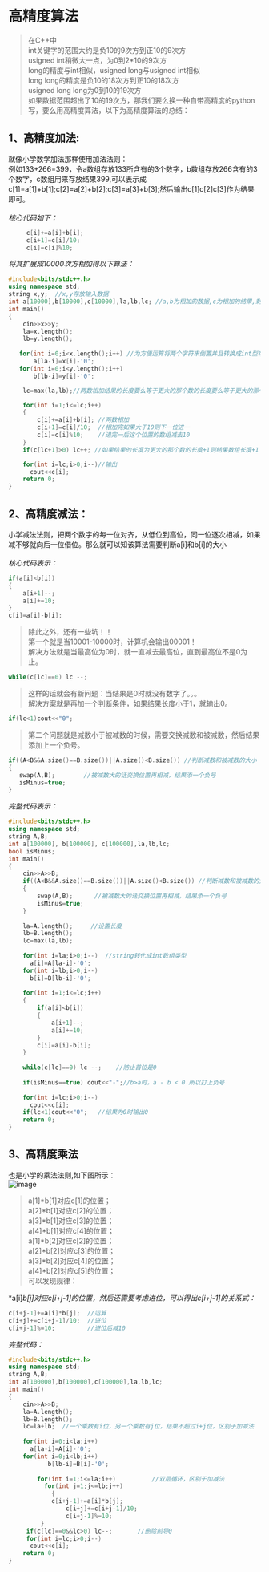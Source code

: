 # 高精度算法

>在C++中<br>
>int关键字的范围大约是负10的9次方到正10的9次方<br>
>usigned int稍微大一点，为0到2*10的9次方<br>
>long的精度与int相似，usigned long与usigned int相似<br>
>long long的精度是负10的18次方到正10的18次方<br>
>usigned long long为0到10的19次方<br>
>如果数据范围超出了10的19次方，那我们要么换一种自带高精度的python写，要么用高精度算法，以下为高精度算法的总结：<br>

## 1、高精度加法:<br>
   就像小学数学加法那样使用加法法则：<br>
   例如133+266=399，令a数组存放133所含有的3个数字，b数组存放266含有的3个数字，c数组用来存放结果399,可以表示成c[1]=a[1]+b[1];c[2]=a[2]+b[2];c[3]=a[3]+b[3];然后输出c[1]c[2]c[3]作为结果即可。<br><br>
   *核心代码如下：*<br>
   ```c++
        c[i]+=a[i]+b[i]; 
    	c[i+1]=c[i]/10;  
    	c[i]=c[i]%10;
   ```
   *将其扩展成10000次方相加得以下算法：*
```c++
#include<bits/stdc++.h>
using namespace std;
string x,y;  //x,y存放输入数据
int a[10000],b[10000],c[10000],la,lb,lc; //a,b为相加的数据,c为相加的结果,剩下的表示a,b,c数组所含元素个数
int main()
{
    cin>>x>>y;
    la=x.length();
    lb=y.length();
   
   for(int i=0;i<x.length();i++) //为方便运算将两个字符串倒置并且转换成int型存入数组中
	   a[la-i]=x[i]-'0';
   for(int i=0;i<y.length();i++)
	   b[lb-i]=y[i]-'0';

    lc=max(la,lb);//两数相加结果的长度要么等于更大的那个数的长度要么等于更大的那个数的长度+1

    for(int i=1;i<=lc;i++) 
    {
    	c[i]+=a[i]+b[i]; //两数相加
    	c[i+1]=c[i]/10;  //相加完如果大于10则下一位进一
    	c[i]=c[i]%10;    //进完一后这个位置的数组减去10
	}
	if(c[lc+1]>0) lc++; //如果结果的长度为更大的那个数的长度+1则结果数组长度+1

	for(int i=lc;i>0;i--)//输出
	  cout<<c[i];
	return 0;
}
```
## 2、高精度减法：<br>
小学减法法则，把两个数字的每一位对齐，从低位到高位，同一位逐次相减，如果减不够就向后一位借位。那么就可以知该算法需要判断a[i]和b[i]的大小<br><br>
*核心代码表示：*<br>
```c++
if(a[i]<b[i])
{
	a[i+1]--;
	a[i]+=10;
}
c[i]=a[i]-b[i];
```
>除此之外，还有一些坑！！<br>
>第一个就是当10001-10000时，计算机会输出00001！<br>
>解决方法就是当最高位为0时，就一直减去最高位，直到最高位不是0为止。<br>
```c++
while(c[lc]==0) lc --; 
```
>这样的话就会有新问题：当结果是0时就没有数字了。。。<br>
>解决方案就是再加一个判断条件，如果结果长度小于1，就输出0。<br>
```c++
if(lc<1)cout<<"0";
```
>第二个问题就是减数小于被减数的时候，需要交换减数和被减数，然后结果添加上一个负号。<br>
```c++
if((A<B&&A.size()==B.size())||A.size()<B.size()) //判断减数和被减数的大小 
{
   swap(A,B);        //被减数大的话交换位置再相减，结果添一个负号 
   isMinus=true;
}
```
*完整代码表示：*<br>
```c++
#include<bits/stdc++.h>
using namespace std;
string A,B;
int a[100000], b[100000], c[100000],la,lb,lc; 
bool isMinus; 
int main()
{
    cin>>A>>B;
	if((A<B&&A.size()==B.size())||A.size()<B.size()) //判断减数和被减数的大小 
	{
		swap(A,B);      //被减数大的话交换位置再相减，结果添一个负号 
		isMinus=true;
	}
	
	la=A.length();     //设置长度 
	lb=B.length();
	lc=max(la,lb);
	
    for(int i=la;i>0;i--)  //string转化成int数组类型 
	  a[i]=A[la-i]-'0';
    for(int i=lb;i>0;i--)
	  b[i]=B[lb-i]-'0';
    
	for(int i=1;i<=lc;i++)
	{
		if(a[i]<b[i])
		{
			a[i+1]--;
			a[i]+=10;
		}
		c[i]=a[i]-b[i];
	}
	
	while(c[lc]==0) lc --;    //防止首位是0 
	
	if(isMinus==true) cout<<"-";//b>a时，a - b < 0 所以打上负号 
	
	for(int i=lc;i>0;i--)
	  cout<<c[i];
	if(lc<1)cout<<"0";   //结果为0时输出0 
    return 0;
}
```
## 3、高精度乘法<br>
也是小学的乘法法则,如下图所示：<br>
![image](https://github.com/spesserta/My-algorithm-note/assets/138494873/08d2d1c7-f7ca-4a58-b84d-88b248f170a1)<br>
>a[1]*b[1]对应c[1]的位置；<br>
>a[2]*b[1]对应c[2]的位置；<br>
>a[3]*b[1]对应c[3]的位置；<br>
>a[4]*b[1]对应c[4]的位置；<br>
>a[1]*b[2]对应c[2]的位置；<br>
>a[2]*b[2]对应c[3]的位置；<br>
>a[3]*b[2]对应c[4]的位置；<br>
>a[4]*b[2]对应c[5]的位置；<br>
>可以发现规律：<br>

*a[i]*b[j]对应c[i+j-1]的位置，然后还需要考虑进位，可以得出c[i+j-1]的关系式：*<br>
```c++
c[i+j-1]+=a[i]*b[j];  //运算
c[i+j]+=c[i+j-1]/10;  //进位
c[i+j-1]%=10;         //进位后减10
```
*完整代码：*<br>
```c++
#include<bits/stdc++.h>
using namespace std;
string A,B;
int a[100000],b[100000],c[100000],la,lb,lc;
int main()
{
 	cin>>A>>B;
 	la=A.length();
 	lb=B.length();
 	lc=la+lb;  //一个乘数有i位，另一个乘数有j位，结果不超过i+j位，区别于加减法
 	
 	for(int i=0;i<la;i++)
 	  a[la-i]=A[i]-'0';
 	for(int i=0;i<lb;i++)
           b[lb-i]=B[i]-'0';
    
        for(int i=1;i<=la;i++)          //双层循环，区别于加减法
          for(int j=1;j<=lb;j++)
            {
	    	c[i+j-1]+=a[i]*b[j];
    	        c[i+j]+=c[i+j-1]/10;
    	        c[i+j-1]%=10;
         } 
	 if(c[lc]==0&&lc>0) lc--;       //删除前导0
	 for(int i=lc;i>0;i--)
	  cout<<c[i]; 
	return 0;
}
```
